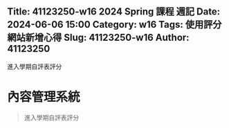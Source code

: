 Title: 41123250-w16 2024 Spring 課程 週記
Date: 2024-06-06 15:00
Category: w16
Tags: 使用評分網站新增心得
Slug: 41123250-w16
Author: 41123250
---

進入學期自評表評分

<!-- PELICAN_END_SUMMARY -->

# 內容管理系統
>進入學期自評表評分